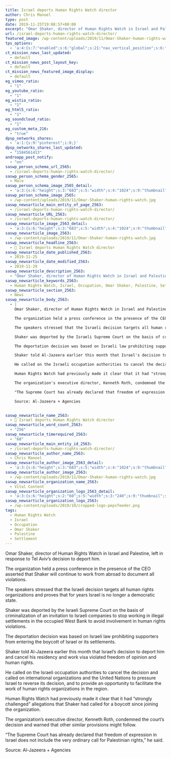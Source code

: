 ```yaml
---
title: Israel deports Human Rights Watch director
author: Chris Manoel
type: post
date: 2019-11-25T19:08:57+00:00
excerpt: "Omar Shaker, director of Human Rights Watch in Israel and Palestine, left in response to Tel Aviv's decision to deport him."
url: /israel-deports-human-rights-watch-director/
featured_image: /wp-content/uploads/2019/11/Omar-Shaker-human-rights-watch.jpg
tps_options:
  - 'a:4:{s:7:"enabled";s:6:"global";s:21:"nav_vertical_position";s:6:"global";s:23:"nav_hide_on_first_slide";b:0;s:23:"slide_loading_mechanism";s:6:"global";}'
ct_mission_news_last_updated:
  - default
ct_mission_news_post_layout_key:
  - default
ct_mission_news_featured_image_display:
  - default
eg_vimeo_ratio:
  - "1"
eg_youtube_ratio:
  - "1"
eg_wistia_ratio:
  - "1"
eg_html5_ratio:
  - "1"
eg_soundcloud_ratio:
  - "1"
eg_custom_meta_216:
  - "true"
dpsp_networks_shares:
  - 'a:1:{s:9:"pinterest";i:0;}'
dpsp_networks_shares_last_updated:
  - "1584561413"
androapp_post_notify:
  - "on"
saswp_person_schema_url_2565:
  - /israel-deports-human-rights-watch-director/
saswp_person_schema_gender_2565:
  - Male
saswp_person_schema_image_2565_detail:
  - 'a:3:{s:6:"height";s:3:"683";s:5:"width";s:4:"1024";s:9:"thumbnail";s:89:"/wp-content/uploads/2019/11/Omar-Shaker-human-rights-watch.jpg";}'
saswp_person_schema_image_2565:
  - /wp-content/uploads/2019/11/Omar-Shaker-human-rights-watch.jpg
saswp_newsarticle_main_entity_of_page_2563:
  - /israel-deports-human-rights-watch-director/
saswp_newsarticle_URL_2563:
  - /israel-deports-human-rights-watch-director/
saswp_newsarticle_image_2563_detail:
  - 'a:3:{s:6:"height";s:3:"683";s:5:"width";s:4:"1024";s:9:"thumbnail";s:89:"/wp-content/uploads/2019/11/Omar-Shaker-human-rights-watch.jpg";}'
saswp_newsarticle_image_2563:
  - /wp-content/uploads/2019/11/Omar-Shaker-human-rights-watch.jpg
saswp_newsarticle_headline_2563:
  - 📰 Israel deports Human Rights Watch director
saswp_newsarticle_date_published_2563:
  - 2019-11-25
saswp_newsarticle_date_modified_2563:
  - 2019-11-29
saswp_newsarticle_description_2563:
  - "Omar Shaker, director of Human Rights Watch in Israel and Palestine, left in response to Tel Aviv's decision to deport him."
saswp_newsarticle_keywords_2563:
  - Human Rights Watch, Israel, Occupation, Omar Shaker, Palestine, Settlement,
saswp_newsarticle_section_2563:
  - News
saswp_newsarticle_body_2563:
  - |
    Omar Shaker, director of Human Rights Watch in Israel and Palestine, left in response to Tel Aviv's decision to deport him.

    The organization held a press conference in the presence of the CEO asserted that Shaker will continue to work from abroad to document all violations.

    The speakers stressed that the Israeli decision targets all human rights organizations and proves that for years Israel is no longer a democratic state.

    Shaker was deported by the Israeli Supreme Court on the basis of criminalization of an invitation to Israeli companies to stop working in illegal settlements in the occupied West Bank to avoid involvement in human rights violations.

    The deportation decision was based on Israeli law prohibiting supporters from entering the boycott of Israel or its settlements.

    Shaker told Al-Jazeera earlier this month that Israel's decision to deport him and cancel his residency and work visa violated freedom of opinion and human rights.

    He called on the Israeli occupation authorities to cancel the decision and called on international organizations and the United Nations to pressure Israel to reverse its decision, and to provide an opportunity to facilitate the work of human rights organizations in the region.

    Human Rights Watch had previously made it clear that it had "strongly challenged" allegations that Shaker had called for a boycott since joining the organization.

    The organization's executive director, Kenneth Roth, condemned the court's decision and warned that other similar provisions might follow.

    "The Supreme Court has already declared that freedom of expression in Israel does not include the very ordinary call for Palestinian rights," he said.

    Source: Al-Jazeera + Agencies

     
saswp_newsarticle_name_2563:
  - 📰 Israel deports Human Rights Watch director
saswp_newsarticle_word_count_2563:
  - "256"
saswp_newsarticle_timerequired_2563:
  - "68"
saswp_newsarticle_main_entity_id_2563:
  - /israel-deports-human-rights-watch-director/
saswp_newsarticle_author_name_2563:
  - Chris Manoel
saswp_newsarticle_author_image_2563_detail:
  - 'a:3:{s:6:"height";s:3:"683";s:5:"width";s:4:"1024";s:9:"thumbnail";s:89:"/wp-content/uploads/2019/11/Omar-Shaker-human-rights-watch.jpg";}'
saswp_newsarticle_author_image_2563:
  - /wp-content/uploads/2019/11/Omar-Shaker-human-rights-watch.jpg
saswp_newsarticle_organization_name_2563:
  - Vital Content
saswp_newsarticle_organization_logo_2563_detail:
  - 'a:3:{s:6:"height";s:2:"60";s:5:"width";s:3:"240";s:9:"thumbnail";s:82:"/wp-content/uploads/2019/10/cropped-logo-pepsfeeder.png";}'
saswp_newsarticle_organization_logo_2563:
  - /wp-content/uploads/2019/10/cropped-logo-pepsfeeder.png
tags:
  - Human Rights Watch
  - Israel
  - Occupation
  - Omar Shaker
  - Palestine
  - Settlement
---
```


Omar Shaker, director of Human Rights Watch in Israel and Palestine, left in response to Tel Aviv&#8217;s decision to deport him.

The organization held a press conference in the presence of the CEO asserted that Shaker will continue to work from abroad to document all violations.

The speakers stressed that the Israeli decision targets all human rights organizations and proves that for years Israel is no longer a democratic state.

Shaker was deported by the Israeli Supreme Court on the basis of criminalization of an invitation to Israeli companies to stop working in illegal settlements in the occupied West Bank to avoid involvement in human rights violations.

The deportation decision was based on Israeli law prohibiting supporters from entering the boycott of Israel or its settlements.

Shaker told Al-Jazeera earlier this month that Israel&#8217;s decision to deport him and cancel his residency and work visa violated freedom of opinion and human rights.

He called on the Israeli occupation authorities to cancel the decision and called on international organizations and the United Nations to pressure Israel to reverse its decision, and to provide an opportunity to facilitate the work of human rights organizations in the region.

Human Rights Watch had previously made it clear that it had &#8220;strongly challenged&#8221; allegations that Shaker had called for a boycott since joining the organization.

The organization&#8217;s executive director, Kenneth Roth, condemned the court&#8217;s decision and warned that other similar provisions might follow.

&#8220;The Supreme Court has already declared that freedom of expression in Israel does not include the very ordinary call for Palestinian rights,&#8221; he said.

Source: Al-Jazeera + Agencies

&nbsp;
